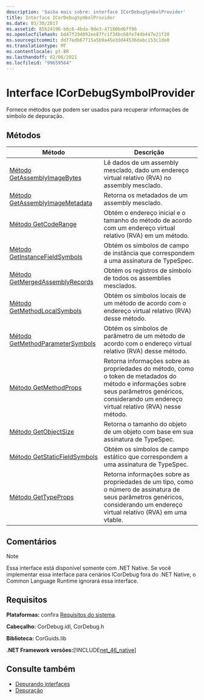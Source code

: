 ```yaml
---
description: 'Saiba mais sobre: interface ICorDebugSymbolProvider'
title: Interface ICorDebugSymbolProvider
ms.date: 03/30/2017
ms.assetid: 85b24196-b6c6-4bda-9de3-47180bd6ff96
ms.openlocfilehash: bd47f294092ee87fc1f34bc68fe744b447e21f20
ms.sourcegitcommit: ddf7edb67715a5b9a45e3dd44536dabc153c1de0
ms.translationtype: MT
ms.contentlocale: pt-BR
ms.lasthandoff: 02/06/2021
ms.locfileid: "99659564"
---
```

# <a name="icordebugsymbolprovider-interface"></a>Interface ICorDebugSymbolProvider

Fornece métodos que podem ser usados para recuperar informações de símbolo de depuração.  
  
## <a name="methods"></a>Métodos  
  
|Método|Descrição|  
|------------|-----------------|  
|[Método GetAssemblyImageBytes](icordebugsymbolprovider-getassemblyimagebytes-method.md)|Lê dados de um assembly mesclado, dado um endereço virtual relativo (RVA) no assembly mesclado.|  
|[Método GetAssemblyImageMetadata](icordebugsymbolprovider-getassemblyimagemetadata-method.md)|Retorna os metadados de um assembly mesclado.|  
|[Método GetCodeRange](icordebugsymbolprovider-getcoderange-method.md)|Obtém o endereço inicial e o tamanho do método de acordo com um endereço virtual relativo (RVA) em um método.|  
|[Método GetInstanceFieldSymbols](icordebugsymbolprovider-getinstancefieldsymbols-method.md)|Obtém os símbolos de campo de instância que correspondem a uma assinatura de TypeSpec.|  
|[Método GetMergedAssemblyRecords](icordebugsymbolprovider-getmergedassemblyrecords-method.md)|Obtém os registros de símbolo de todos os assemblies mesclados.|  
|[Método GetMethodLocalSymbols](icordebugsymbolprovider-getmethodlocalsymbols-method.md)|Obtém os símbolos locais de um método de acordo com o endereço virtual relativo (RVA) desse método.|  
|[Método GetMethodParameterSymbols](icordebugsymbolprovider-getmethodparametersymbols-method.md)|Obtém os símbolos de parâmetro de um método de acordo com o endereço virtual relativo (RVA) desse método.|  
|[Método GetMethodProps](icordebugsymbolprovider-getmethodprops-method.md)|Retorna informações sobre as propriedades do método, como o token de metadados do método e informações sobre seus parâmetros genéricos, considerando um endereço virtual relativo (RVA) nesse método.|  
|[Método GetObjectSize](icordebugsymbolprovider-getobjectsize-method.md)|Retorna o tamanho do objeto de um objeto com base em sua assinatura de TypeSpec.|  
|[Método GetStaticFieldSymbols](icordebugsymbolprovider-getstaticfieldsymbols-method.md)|Obtém os símbolos de campo estático que correspondem a uma assinatura de TypeSpec.|  
|[Método GetTypeProps](icordebugsymbolprovider-gettypeprops-method.md)|Retorna informações sobre as propriedades de um tipo, como o número de assinatura de seus parâmetros genéricos, considerando um endereço virtual relativo (RVA) em uma vtable.|  
  
## <a name="remarks"></a>Comentários  
  
> [!NOTE]
> Essa interface está disponível somente com .NET Native. Se você implementar essa interface para cenários ICorDebug fora do .NET Native, o Common Language Runtime ignorará essa interface.  
  
## <a name="requirements"></a>Requisitos  

 **Plataformas:** confira [Requisitos do sistema](../../get-started/system-requirements.md).  
  
 **Cabeçalho:** CorDebug.idl, CorDebug.h  
  
 **Biblioteca:** CorGuids.lib  
  
 **.NET Framework versões:**[!INCLUDE[net_46_native](../../../../includes/net-46-native-md.md)]  
  
## <a name="see-also"></a>Consulte também

- [Depurando interfaces](debugging-interfaces.md)
- [Depuração](index.md)
